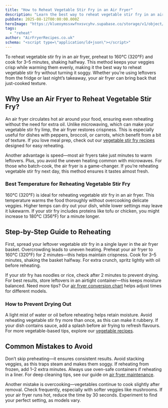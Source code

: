 ```yaml
---
title: "How to Reheat Vegetable Stir Fry in an Air Fryer"
description: "Learn the best way to reheat vegetable stir fry in an air fryer for crispy, fresh-tasting leftovers. Perfect temps & timings inside!"
pubDate: 2025-08-12T00:00:00.000Z
heroImage: "https://klueoymssxwfnxsvcyhv.supabase.co/storage/v1/object/public/md/how-to-reheat-vegetable-stir-fry-in-air-fryer-15f7be39.png"
tags:
  - "reheat"
author: "AirFryerRecipes.co.uk"
schema: "<script type=\"application/ld+json\"></script>"
---
```


<p>To reheat vegetable stir fry in an air fryer, preheat to 160°C (320°F) and cook for 3–5 minutes, shaking halfway. This method keeps your veggies crisp while warming them evenly, making it the best way to reheat vegetable stir fry without turning it soggy. Whether you’re using leftovers from the fridge or last night’s takeaway, your air fryer can bring back that just-cooked texture.</p>  

<h2>Why Use an Air Fryer to Reheat Vegetable Stir Fry?</h2>  
<p>An air fryer circulates hot air around your food, ensuring even reheating without the need for extra oil. Unlike microwaving, which can make your vegetable stir fry limp, the air fryer restores crispness. This is especially useful for dishes with peppers, broccoli, or carrots, which benefit from a bit of texture. If you love meal prep, check out our <a href=https://www.airfryerrecipe.co.uk/recipes>vegetable stir fry recipes</a> designed for easy reheating.</p>  

<p>Another advantage is speed—most air fryers take just minutes to warm leftovers. Plus, you avoid the uneven heating common with microwaves. For those who batch-cook, the air fryer is a game-changer. If you’re reheating vegetable stir fry next day, this method ensures it tastes almost fresh.</p>  

<h3>Best Temperature for Reheating Vegetable Stir Fry</h3>  
<p>160°C (320°F) is ideal for reheating vegetable stir fry in an air fryer. This temperature warms the food thoroughly without overcooking delicate veggies. Higher temps can dry out your dish, while lower settings may leave it lukewarm. If your stir fry includes proteins like tofu or chicken, you might increase to 180°C (356°F) for a minute longer.</p>  

<h2>Step-by-Step Guide to Reheating</h2>  
<p>First, spread your leftover vegetable stir fry in a single layer in the air fryer basket. Overcrowding leads to uneven heating. Preheat your air fryer to 160°C (320°F) for 2 minutes—this helps maintain crispness. Cook for 3–5 minutes, shaking the basket halfway. For extra crunch, spritz lightly with oil before reheating.</p>  

<p>If your stir fry has noodles or rice, check after 2 minutes to prevent drying. For best results, store leftovers in an airtight container—this keeps moisture balanced. Need more tips? Our <a href=https://www.airfryerrecipe.co.uk/air-fryer-conversion-chart>air fryer conversion chart</a> helps adjust times for different models.</p>  

<h3>How to Prevent Drying Out</h3>  
<p>A light mist of water or oil before reheating helps retain moisture. Avoid reheating vegetable stir fry more than once, as this can make it rubbery. If your dish contains sauce, add a splash before air frying to refresh flavours. For more vegetable-based tips, explore our <a href=https://www.airfryerrecipe.co.uk/recipe-category/vegetables>vegetable recipes</a>.</p>  

<h2>Common Mistakes to Avoid</h2>  
<p>Don’t skip preheating—it ensures consistent results. Avoid stacking veggies, as this traps steam and makes them soggy. If reheating from frozen, add 1–2 extra minutes. Always use oven-safe containers if reheating in a liner. For deep cleaning tips, see our guide on <a href=https://www.airfryerrecipe.co.uk/air-fryer-cleaner>air fryer maintenance</a>.</p>  

<p>Another mistake is overcooking—vegetables continue to cook slightly after removal. Check frequently, especially with softer veggies like mushrooms. If your air fryer runs hot, reduce the time by 30 seconds. Experiment to find your perfect setting, as models vary.</p>